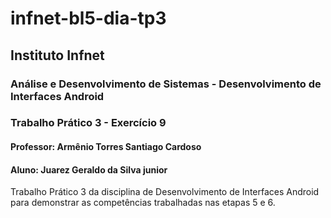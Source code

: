 # infnet-bl5-dia-tp3
## Instituto Infnet
### Análise e Desenvolvimento de Sistemas - Desenvolvimento de Interfaces Android
### Trabalho Prático 3 - Exercício 9
#### Professor: Armênio Torres Santiago Cardoso
#### Aluno: Juarez Geraldo da Silva junior
Trabalho Prático 3 da disciplina de Desenvolvimento de Interfaces Android para demonstrar as competências trabalhadas nas etapas 5 e 6.
